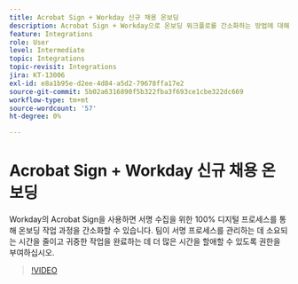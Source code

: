 ```yaml
---
title: Acrobat Sign + Workday 신규 채용 온보딩
description: Acrobat Sign + Workday으로 온보딩 워크플로를 간소화하는 방법에 대해 알아봅니다.
feature: Integrations
role: User
level: Intermediate
topic: Integrations
topic-revisit: Integrations
jira: KT-13006
exl-id: e8a1b95e-d2ee-4d84-a5d2-79678ffa17e2
source-git-commit: 5b02a6316890f5b322fba3f693ce1cbe322dc669
workflow-type: tm+mt
source-wordcount: '57'
ht-degree: 0%

---
```


# Acrobat Sign + Workday 신규 채용 온보딩

Workday의 Acrobat Sign을 사용하면 서명 수집을 위한 100% 디지털 프로세스를 통해 온보딩 작업 과정을 간소화할 수 있습니다. 팀이 서명 프로세스를 관리하는 데 소요되는 시간을 줄이고 귀중한 작업을 완료하는 데 더 많은 시간을 할애할 수 있도록 권한을 부여하십시오.

>[!VIDEO](https://video.tv.adobe.com/v/3418984?quality=12&learn=on&hidetitle=true)